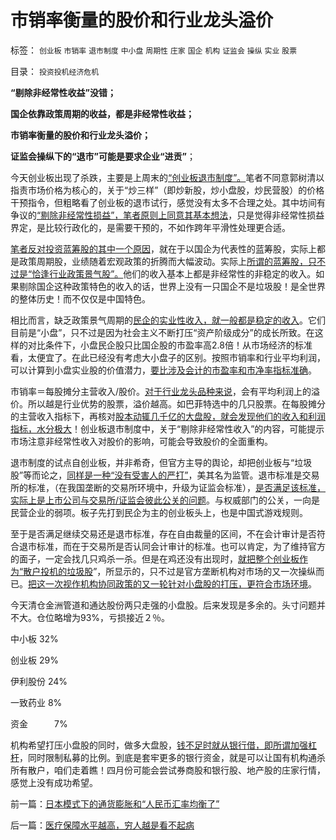 # 市销率衡量的股价和行业龙头溢价

标签： `创业板` `市销率` `退市制度` `中小盘` `周期性` `庄家` `国企` `机构` `证监会` `操纵` `实业` `股票` 

目录： `投资投机经济危机`

**“剔除非经常性收益”没错；**

**国企依靠政策周期的收益，都是非经常性收益；**

**市销率衡量的股价和行业龙头溢价；**

**证监会操纵下的“退市”可能是要求企业“进贡”**；

今天创业板出现了杀跌，主要是上周末的[“创业板退市制度”。](../../../2011/11/29/证监会应放弃监管，开设司法仲裁渠道.md)笔者不同意郭树清以指责市场价格为核心的，关于“炒三样”（即炒新股，炒小盘股，炒民营股）的价格干预指令，但粗略看了创业板的退市试行，感觉没有太多不合理之处。其中坊间有争议的[“剔除非经常性损益”，笔者原则上同意其基本想法](../../../2007/10/18/特权资本为了300%的利润可以杀人放火.md)，只是觉得非经常性损益界定，是比较行政化的，是需要干预的，不如作跨年平滑性处理更合适。

[笔者反对投资蓝筹股的其中一个原因](../../../2008/9/4/市净率高估的蓝筹股，低估的中小板.md)，就在于以国企为代表性的蓝筹股，实际上都是政策周期股，业绩随着宏观政策的折腾而大幅波动。实际上[所谓的蓝筹股，只不过是“恰逢行业政策景气股”。](../../../2008/1/8/中国的银行地产都是政策周期性行业.md)他们的收入基本上都是非经常性的非稳定的收入。如果剔除国企这种政策特色的收入的话，世界上没有一只国企不是垃圾股！是全世界的整体历史！而不仅仅是中国特色。

相比而言，缺乏政策景气周期的[民企的实业性收入，就一般都是稳定的收入](../../../2010/1/18/产品周期，小盘股成长性和蓝筹股三种估价方式.md)。它们目前是“小盘”，只不过是因为社会主义不断打压“资产阶级成分”的成长所致。在这样的对比条件下，小盘民企股只比国企股的市盈率高2.8倍！从市场经济的标准看，太便宜了。在此已经没有考虑大小盘子的区别。按照市销率和行业平均利润，可以计算到小盘实业股的价值潜力，[要比涉及会计的市盈率和市净率指标准确](../../../2009/6/2/和指数涨跌比输赢？市销率和小盘股估值.md)。

市销率＝每股摊分主营收入/股价。[对于行业龙头品种来说](../../../2007/12/9/从紧的货币政策对A股才是长远的利好.md)，会有平均利润上的溢价。所以越是行业优势的股票，溢价越高。如巴菲特选中的几只股票。在每股摊分的主营收入指标下，再核对[股本动辄几千亿的大盘股，就会发现他们的收入和利润指标，水分极大](../../../2010/11/26/世界惯例小盘股估值远远高于大盘股.md)！创业板退市制度中，关于“剔除非经常性收入”的内容，可能提示市场注意非经常性收入对股价的影响，可能会导致股价的全面重构。

退市制度的试点自创业板，并非希奇，但官方主导的舆论，却把创业板与“垃圾股”等而论之，[同样是一种“没有受害人的严打”](../../../2012/4/20/没有受害人的“正义”的受害人.md)，美其名为监管。退市标准是交易所的标准，（在我国垄断的交易所环境中，升级为证监会标准），[是否满足该标准，实际上是上市公司与交易所/证监会彼此公关的问题](../../../2011/6/19/A股越是规范退市，越是不可能退市.md)。与权威部门的公关，一向是民营企业的弱项。板子先打到民企为主的创业板头上，也是中国式游戏规则。

至于是否满足继续交易还是退市标准，存在自由裁量的区间，不在会计审计是否符合退市标准，而在于交易所是否认同会计审计的标准。也可以肯定，为了维持官方的面子，一定会找几只鸡杀一杀。但是在鸡还没有出现时，[就把整个创业板作为“散户投机的垃圾股](../../../2011/5/20/股神专家们骂市场需要点逻辑.md)”，所显示的，只不过是官方垄断机构对市场的又一次操纵而已。[把这一次视作机构协同政策的又一轮针对小盘股的打压，更符合市场环境](../../../2012/1/18/解除对小盘股的歧视性打压，A股牛市将不惧IPO.md)。

今天清仓金洲管道和通达股份两只走强的小盘股。后来发现是多余的。头寸问题并不大。仓位略增为93%，亏损接近２％。

中小板 32%

创业板 29%

伊利股份 24%

一致药业 8%

资金　　　7%

机构希望打压小盘股的同时，做多大盘股，[钱不足时就从银行借，即所谓加强杠杆](../../../2012/4/20/“金融改革”真是这种意向吗？.md)，同时限制私募的比例。到底是套牢更多的银行资金，就是可以让国有机构通杀所有散户，咱们走着瞧！四月份可能会尝试券商股和银行股、地产股的庄家行情，感觉上没有成功希望。

前一篇：[日本模式下的通货膨胀和“人民币汇率均衡了”](../../../2012/4/23/日本模式下的通货膨胀和“人民币汇率均衡了”.md)

后一篇：[医疗保障水平越高，穷人越是看不起病](../../../2012/4/24/医疗保障水平越高，穷人越是看不起病.md)